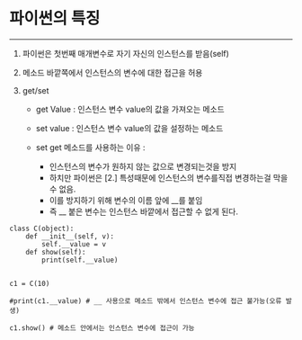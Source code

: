 # 파이썬의 특징

----------------------------

1. 파이썬은 첫번째 매개변수로 자기 자신의 인스턴스를 받음(self)


2. 메소드 바깥쪽에서 인스턴스의 변수에 대한 접근을 허용


3. get/set   
    - get Value : 인스턴스 변수 value의 값을 가져오는 메소드
      
    - set value : 인스턴스 변수 value의 값을 설정하는 메소드
    - set get 메소드를 사용하는 이유 :   
        - 인스턴스의 변수가 원하지 않는 값으로 변경되는것을 방지  
        - 하치만 파이썬은 [2.] 특성때문에 인스턴스의 변수를직접 변경하는걸 막을 수 없음. 
        - 이를 방지하기 위해 변수의 이름 앞에 __를 붙임
        - 즉 __ 붙은 변수는 인스턴스 바깥에서 접근할 수 없게 된다.

~~~
class C(object):
    def __init__(self, v):
        self.__value = v
    def show(self):
        print(self.__value)
        
        
c1 = C(10)

#print(c1.__value) # __ 사용으로 메소드 밖에서 인스턴스 변수에 접근 불가능(오류 발생)

c1.show() # 메소드 안에서는 인스턴스 변수에 접근이 가능
~~~